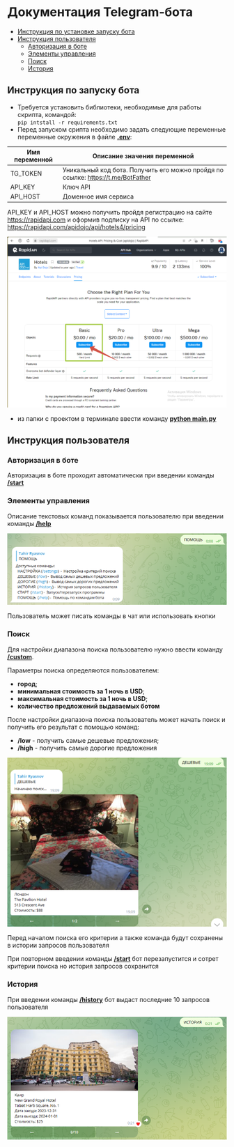 # Документация Telegram-бота <a name="TOC"></a>
<!-- TOC -->
* [Инструкция по установке запуску бота](#installation_guide)
* [Инструкция пользователя](#user_guide)
  * [Авторизация в боте](#user_auth)
  * [Элементы управления](#user_interface)
  * [Поиск](#user_search)
  * [История](#history)
<!-- TOC -->
## Инструкция по запуску бота <a name="installation_guide"></a>
- Требуется установить библиотеки, необходимые для работы скрипта, командой:  
`pip intstall -r requirements.txt`
- Перед запуском срипта необходимо задать следующие переменные переменные окружения в файле <u>**.env**</u>:

| Имя переменной | Описание значения переменной                                                     |
|----------------|----------------------------------------------------------------------------------|
| TG_TOKEN       | Уникальный код бота. Получить его можно пройдя по ссылке: https://t.me/BotFather |
| API_KEY        | Ключ API                                                                         |
| API_HOST       | Доменное имя сервиса                                                             |
API_KEY и API_HOST можно получить пройдя регистрацию на сайте https://rapidapi.com
и оформив подписку на API по ссылке: https://rapidapi.com/apidojo/api/hotels4/pricing

![](/images/registration_API.png)

- из папки с проектом в терминале ввести команду <u>**python main.py**</u>

## Инструкция пользователя <a name="user_guide"></a>
### Авторизация в боте <a name="user_auth"></a>
Авторизация в боте проходит автоматически при введении команды <u>**/start**</u>

### Элементы управления <a name="user_interface"></a>
Описание текстовых команд показывается пользователю при введении команды <u>**/help**</u>

![](/images/help.png)

Пользователь может писать команды в чат или использовать кнопки

### Поиск <a name="user_search"></a>
Для настройки диапазона поиска пользователю нужно ввести команду <u>**/custom**</u>.

Параметры поиска определяются пользователем:
- **город**;
- **минимальная стоимость за 1 ночь в USD**;
- **максимальная стоимость за 1 ночь в USD**;
- **количество предложений выдаваемых ботом**

После настройки диапазона поиска пользователь может начать поиск и получить его результат с помощью команд:
- **/low** - получить самые дешевые предложения;
- **/high** - получить самые дорогие предложения

![](/images/offer.png)

Перед началом поиска его критерии а также команда будут сохранены в истории запросов пользователя

При повторном введении команды <u>**/start**</u> бот перезапустится и сотрет критерии поиска но история запросов сохранится

### История <a name="history"></a>
При введении команды <u>**/history**</u> бот выдаст последние 10 запросов пользователя

![](/images/history.png)
